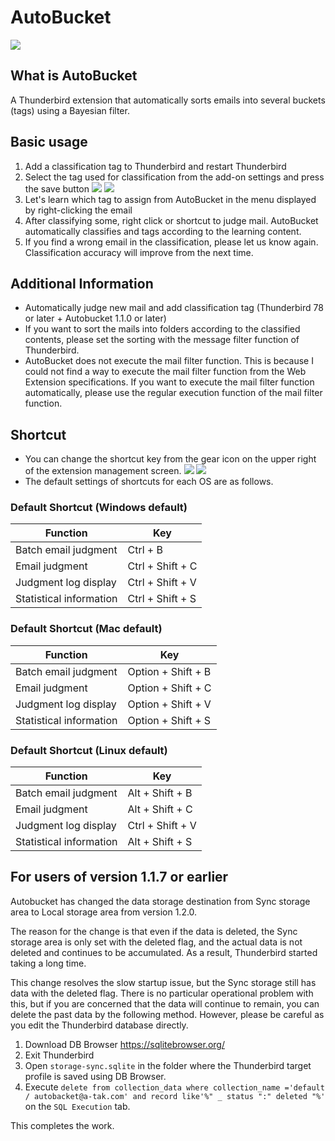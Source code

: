 # AutoBucket

![](https://github.com/a-tak/auto-bucket/raw/master/docs/github-open-graph.png)

## What is AutoBucket

A Thunderbird extension that automatically sorts emails into several buckets (tags) using a Bayesian filter.

## Basic usage

1. Add a classification tag to Thunderbird and restart Thunderbird
2. Select the tag used for classification from the add-on settings and press the save button
[![](https://github.com/a-tak/auto-bucket/raw/master/docs/initial-setting1.jpg)](https://github.com/a-tak/auto-bucket/raw/master/docs/initial-setting1.jpg)
[![](https://github.com/a-tak/auto-bucket/raw/master/docs/initial-setting2.jpg)](https://github.com/a-tak/auto-bucket/raw/master/docs/initial-setting2.jpg)
3. Let's learn which tag to assign from AutoBucket in the menu displayed by right-clicking the email
4. After classifying some, right click or shortcut to judge mail. AutoBucket automatically classifies and tags according to the learning content.
5. If you find a wrong email in the classification, please let us know again. Classification accuracy will improve from the next time.

## Additional Information

* Automatically judge new mail and add classification tag (Thunderbird 78 or later + Autobucket 1.1.0 or later)
* If you want to sort the mails into folders according to the classified contents, please set the sorting with the message filter function of Thunderbird.
* AutoBucket does not execute the mail filter function. This is because I could not find a way to execute the mail filter function from the Web Extension specifications. If you want to execute the mail filter function automatically, please use the regular execution function of the mail filter function.

## Shortcut

* You can change the shortcut key from the gear icon on the upper right of the extension management screen.
[![](https://github.com/a-tak/auto-bucket/raw/master/docs/shortcut-setting1.jpg)](https://github.com/a-tak/auto-bucket/raw/master/docs/shortcut-setting1.jpg)
[![](https://github.com/a-tak/auto-bucket/raw/master/docs/shortcut-setting2.jpg)](https://github.com/a-tak/auto-bucket/raw/master/docs/shortcut-setting2.jpg)
* The default settings of shortcuts for each OS are as follows.

### Default Shortcut (Windows default)

| Function | Key |
|-----|------|
|Batch email judgment|Ctrl + B|
|Email judgment|Ctrl + Shift + C|
|Judgment log display|Ctrl + Shift + V|
|Statistical information|Ctrl + Shift + S|


### Default Shortcut (Mac default)

| Function | Key |
|-----|------|
|Batch email judgment|Option + Shift + B|
|Email judgment|Option + Shift + C|
|Judgment log display|Option + Shift + V|
|Statistical information|Option + Shift + S|

### Default Shortcut (Linux default)

| Function | Key |
|-----|------|
|Batch email judgment|Alt + Shift + B|
|Email judgment|Alt + Shift + C|
|Judgment log display|Ctrl + Shift + V|
|Statistical information|Alt + Shift + S|

## For users of version 1.1.7 or earlier

Autobucket has changed the data storage destination from Sync storage area to Local storage area from version 1.2.0.

The reason for the change is that even if the data is deleted, the Sync storage area is only set with the deleted flag, and the actual data is not deleted and continues to be accumulated.
As a result, Thunderbird started taking a long time.

This change resolves the slow startup issue, but the Sync storage still has data with the deleted flag. There is no particular operational problem with this, but if you are concerned that the data will continue to remain, you can delete the past data by the following method.
However, please be careful as you edit the Thunderbird database directly.

1. Download DB Browser https://sqlitebrowser.org/
2. Exit Thunderbird
3. Open `storage-sync.sqlite` in the folder where the Thunderbird target profile is saved using DB Browser.
4. Execute `delete from collection_data where collection_name ='default / autobacket@a-tak.com' and record like'%" _ status ":" deleted "%'` on the `SQL Execution` tab.

This completes the work.
